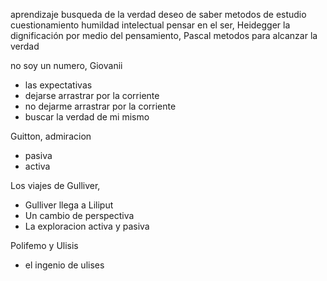 aprendizaje
busqueda de la verdad
deseo de saber
metodos de estudio
cuestionamiento
humildad intelectual
pensar en el ser, Heidegger
la dignificación por medio del pensamiento, Pascal
metodos para alcanzar la verdad

no soy un numero, Giovanii
- las expectativas
- dejarse arrastrar por la corriente
- no dejarme arrastrar por la corriente
- buscar la verdad de mi mismo

Guitton, admiracion 
- pasiva
- activa

Los viajes de Gulliver,
- Gulliver llega a Liliput 
- Un cambio de perspectiva
- La exploracion activa y pasiva

Polifemo y Ulisis
- el ingenio de ulises
